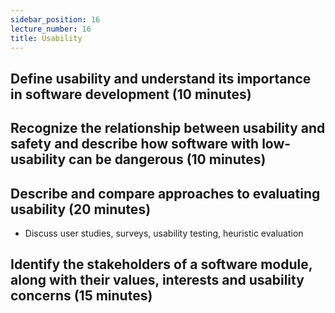 ```yaml
---
sidebar_position: 16
lecture_number: 16
title: Usability
---
```


## Define usability and understand its importance in software development (10 minutes)

## Recognize the relationship between usability and safety and describe how software with low-usability can be dangerous (10 minutes)

## Describe and compare approaches to evaluating usability (20 minutes)
- Discuss user studies, surveys, usability testing, heuristic evaluation

## Identify the stakeholders of a software module, along with their values, interests and usability concerns (15 minutes)
